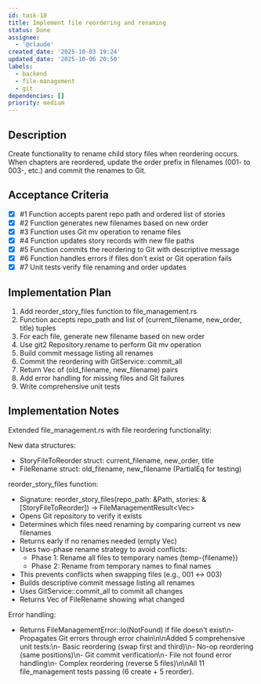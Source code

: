 ```yaml
---
id: task-18
title: Implement file reordering and renaming
status: Done
assignee:
  - '@claude'
created_date: '2025-10-03 19:24'
updated_date: '2025-10-06 20:50'
labels:
  - backend
  - file-management
  - git
dependencies: []
priority: medium
---
```


## Description

<!-- SECTION:DESCRIPTION:BEGIN -->
Create functionality to rename child story files when reordering occurs. When chapters are reordered, update the order prefix in filenames (001- to 003-, etc.) and commit the renames to Git.
<!-- SECTION:DESCRIPTION:END -->

## Acceptance Criteria
<!-- AC:BEGIN -->
- [x] #1 Function accepts parent repo path and ordered list of stories
- [x] #2 Function generates new filenames based on new order
- [x] #3 Function uses Git mv operation to rename files
- [x] #4 Function updates story records with new file paths
- [x] #5 Function commits the reordering to Git with descriptive message
- [x] #6 Function handles errors if files don't exist or Git operation fails
- [x] #7 Unit tests verify file renaming and order updates
<!-- AC:END -->

## Implementation Plan

<!-- SECTION:PLAN:BEGIN -->
1. Add reorder_story_files function to file_management.rs
2. Function accepts repo_path and list of (current_filename, new_order, title) tuples
3. For each file, generate new filename based on new order
4. Use git2 Repository.rename to perform Git mv operation
5. Build commit message listing all renames
6. Commit the reordering with GitService::commit_all
7. Return Vec of (old_filename, new_filename) pairs
8. Add error handling for missing files and Git failures
9. Write comprehensive unit tests
<!-- SECTION:PLAN:END -->

## Implementation Notes

<!-- SECTION:NOTES:BEGIN -->
Extended file_management.rs with file reordering functionality:

New data structures:
- StoryFileToReorder struct: current_filename, new_order, title
- FileRename struct: old_filename, new_filename (PartialEq for testing)

reorder_story_files function:
- Signature: reorder_story_files(repo_path: &Path, stories: &[StoryFileToReorder]) -> FileManagementResult<Vec<FileRename>>
- Opens Git repository to verify it exists
- Determines which files need renaming by comparing current vs new filenames
- Returns early if no renames needed (empty Vec)
- Uses two-phase rename strategy to avoid conflicts:
  - Phase 1: Rename all files to temporary names (temp-{filename})
  - Phase 2: Rename from temporary names to final names
- This prevents conflicts when swapping files (e.g., 001 ↔ 003)
- Builds descriptive commit message listing all renames
- Uses GitService::commit_all to commit all changes
- Returns Vec of FileRename showing what changed

Error handling:
- Returns FileManagementError::Io(NotFound) if file doesn't exist\n- Propagates Git errors through error chain\n\nAdded 5 comprehensive unit tests:\n- Basic reordering (swap first and third)\n- No-op reordering (same positions)\n- Git commit verification\n- File not found error handling\n- Complex reordering (reverse 5 files)\n\nAll 11 file_management tests passing (6 create + 5 reorder).
<!-- SECTION:NOTES:END -->
